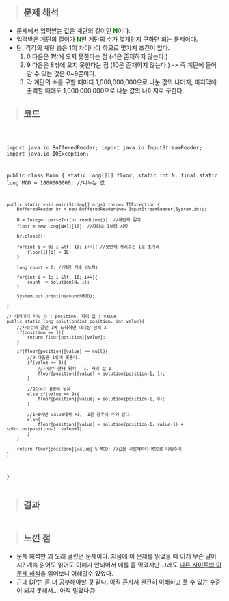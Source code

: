 <p><img alt="" src="https://velog.velcdn.com/images/gayeong39/post/db89bd7d-ddb0-4734-a96a-395880175aec/image.png" /></p>
<blockquote>
<h2 id="문제-해석">문제 해석</h2>
</blockquote>
<ul>
<li>문제에서 입력받는 값은 계단의 길이인 <span style="color: green;"><strong>N</strong></span>이다.</li>
<li>입력받은 계단의 길이가  <span style="color: green;"><strong>N</strong></span>인 계단의 수가 몇개인지 구하면 되는 문제이다.</li>
<li>단, 각각의 계단 층은 1이 차이나야 하므로 몇가지 조건이 있다.<ol>
<li>0 다음은 1밖에 오지 못한다는 점 (-1은 존재하지 않는다.)</li>
<li>9 다음은 8밖에 오지 못한다는 점 (10은 존재하지 않는다.)
-&gt; 즉 계단에 들어갈 수 있는 값은 0~9뿐이다.</li>
<li>각 계단의 수를 구할 때마다 1,000,000,000으로 나눈 값의 나머지, 마지막에 출력할 때에도  1,000,000,000으로 나눈 값의 나머지로 구한다.</li>
</ol>
</li>
</ul>
<blockquote>
<h2 id="코드">코드</h2>
</blockquote>
<pre><code class="language-java">
    
import java.io.BufferedReader;
import java.io.InputStreamReader;
import java.io.IOException;

public class Main {
    static Long[][] floor;
    static int N;
    final static long MOD = 1000000000; //나누는 값

    public static void main(String[] args) throws IOException {
        BufferedReader br = new BufferedReader(new InputStreamReader(System.in));

        N = Integer.parseInt(br.readLine()); //계단의 길이
        floor = new Long[N+1][10]; //자리수 1부터 시작

        br.close();

        for(int i = 0; i &lt; 10; i++){ //첫번째 자리수는 1로 초기화
            floor[1][i] = 1L;
        }

        long count = 0; //계단 개수 (누적)

        for(int i = 1; i &lt; 10; i++){
            count += solution(N, i);
        }

        System.out.println(count%MOD);

    }

    // 파라미터 자릿 수 : position, 자리 값 : value
    public static long solution(int position, int value){
        //자릿수의 끝인 1에 도착하면 더이상 탐색 X
        if(position == 1){
            return floor[position][value];
        }

        if(floor[position][value] == null){
            //0 다음음 1밖에 못온다.
            if(value == 0){
                //자릿수 현재 위치 - 1, 자리 값 1
                floor[position][value] = solution(position-1, 1);
            }

            //9다음은 8밖에 못옴
            else if(value == 9){
                floor[position][value] = solution(position-1, 8);
            }

            //1~8이면 value에서 +1, -1한 경우의 수와 같다.
            else{
                floor[position][value] = solution(position-1, value-1) + solution(position-1, value+1);
            }
        }

        return floor[position][value] % MOD; //값을 구할때마다 MOD로 나눠주기
    }

}</code></pre>

<blockquote>
<h2 id="결과">결과</h2>
</blockquote>
<p><img alt="" src="https://velog.velcdn.com/images/gayeong39/post/7f22ce04-6797-40e8-a04b-2dfa7327b623/image.png" /></p>
<blockquote>
<h2 id="느낀-점">느낀 점</h2>
</blockquote>
<ul>
<li>문제 해석만 꽤 오래 걸렸던 문제이다. 처음에 이 문제를 읽었을 때 이게 무슨 말이지? 계속 읽어도 읽어도 이해가 안되어서 애를 좀 먹었지만 그래도 <a href="https://st-lab.tistory.com/134">다른 사이트의 이 문제 해석</a>을 읽어보니 이해할수 있었다.</li>
<li>근데 DP는 좀 더 공부해야할 것 같다. 아직 혼자서 완전히 이해하고 풀 수 있는 수준이 되지 못해서... 아직 멀었다😥</li>
</ul>
